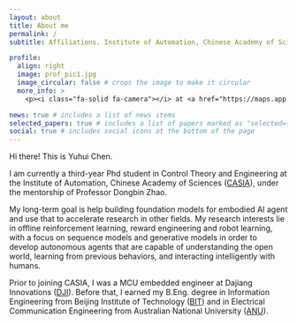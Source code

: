 ```yaml
---
layout: about
title: About me
permalink: /
subtitle: Affiliations. Institute of Automation, Chinese Academy of Sciences

profile:
  align: right
  image: prof_pic1.jpg
  image_circular: false # crops the image to make it circular
  more_info: >
    <p><i class="fa-solid fa-camera"></i> at <a href="https://maps.app.goo.gl/iXr15xAcV5ATRTZi9">Wall Street, New York</a> in 2024.</p>

news: true # includes a list of news items
selected_papers: true # includes a list of papers marked as "selected={true}"
social: true # includes social icons at the bottom of the page
---
```


Hi there! This is Yuhui Chen.

I am currently a third-year Phd student in Control Theory and Engineering at the Institute of Automation, Chinese Academy of Sciences ([CASIA](https://www.ia.cas.cn/)), under the mentorship of Professor Dongbin Zhao.

My long-term goal is help building foundation models for embodied AI agent and use that to accelerate research in other fields. My research interests lie in offline reinforcement learning, reward engineering and robot learning, with a focus on sequence models and generative models in order to develop autonomous agents that are capable of understanding the open world, learning from previous behaviors, and interacting intelligently with humans.

Prior to joining CASIA, I was a MCU embedded engineer at Dajiang Innovations ([DJI](https://www.dji.com/)). Before that, I earned my B.Eng. degree in Information Engineering from Beijing Institute of Technology ([BIT](https://www.bit.edu.cn/)) and in Electrical Communication Engineering from Australian National University ([ANU](https://www.anu.edu.au/)).
